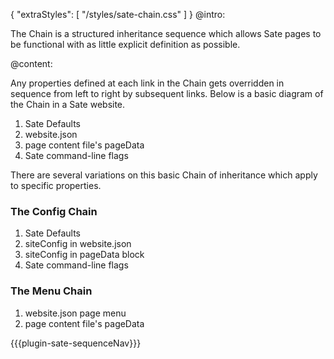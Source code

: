 {
    "extraStyles": [
        "/styles/sate-chain.css"
    ]
}
@intro:

The Chain is a structured inheritance sequence which allows Sate pages to be functional with as little explicit definition as possible.


@content:

Any properties defined at each link in the Chain gets overridden in sequence from left to right by subsequent links. Below is a basic diagram of the Chain in a Sate website.

<ol class="the-chain-diagram">
    <li><span>Sate Defaults</span></li>
    <li><span>website.json</span></li>
    <li><span>page content file's pageData</span></li>
    <li><span>Sate command-line flags</span></li>
</ol>

There are several variations on this basic Chain of inheritance which apply to specific properties.

### The Config Chain

<ol class="the-chain-diagram">
    <li><span>Sate Defaults</span></li>
    <li><span>siteConfig in website.json</span></li>
    <li><span>siteConfig in pageData block</span></li>
    <li><span>Sate command-line flags</span></li>
</ol>


### The Menu Chain

<ol class="the-chain-diagram">
    <li><span>website.json page menu</span></li>
    <li><span>page content file's pageData</span></li>
</ol>

{{{plugin-sate-sequenceNav}}}
